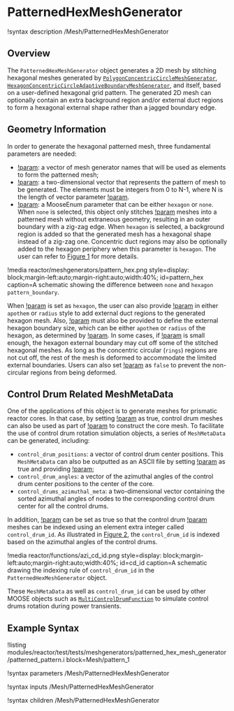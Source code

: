 # PatternedHexMeshGenerator

!syntax description /Mesh/PatternedHexMeshGenerator

## Overview

The `PatternedHexMeshGenerator` object generates a 2D mesh by stitching hexagonal meshes generated by [`PolygonConcentricCircleMeshGenerator`](/PolygonConcentricCircleMeshGenerator.md), [`HexagonConcentricCircleAdaptiveBoundaryMeshGenerator`](/HexagonConcentricCircleAdaptiveBoundaryMeshGenerator.md), and itself, based on a user-defined hexagonal grid pattern. The generated 2D mesh can optionally contain an extra background region and/or external duct regions to form a hexagonal external shape rather than a jagged boundary edge.

## Geometry Information

In order to generate the hexagonal patterned mesh, three fundamental parameters are needed:

- [!param](/Mesh/PatternedHexMeshGenerator/inputs): a vector of mesh generator names that will be used as elements to form the patterned mesh;
- [!param](/Mesh/PatternedHexMeshGenerator/pattern): a two-dimensional vector that represents the pattern of mesh to be generated. The elements must be integers from 0 to N-1, where N is the length of vector parameter [!param](/Mesh/PatternedHexMeshGenerator/inputs).
- [!param](/Mesh/PatternedHexMeshGenerator/pattern_boundary): a MooseEnum parameter that can be either `hexagon` or `none`. When `none` is selected, this object only stitches [!param](/Mesh/PatternedHexMeshGenerator/inputs) meshes into a patterned mesh without extraneous geometry, resulting in an outer boundary with a zig-zag edge. When `hexagon` is selected, a background region is added so that the generated mesh has a hexagonal shape instead of a zig-zag one. Concentric duct regions may also be optionally added to the hexagon periphery when this parameter is `hexagon`. The user can refer to [Figure 1](#pattern_hex) for more details.

!media reactor/meshgenerators/pattern_hex.png
      style=display: block;margin-left:auto;margin-right:auto;width:40%;
      id=pattern_hex
      caption=A schematic showing the difference between `none` and `hexagon` `pattern_boundary`.

When [!param](/Mesh/PatternedHexMeshGenerator/pattern_boundary) is set as `hexagon`, the user can also provide [!param](/Mesh/PatternedHexMeshGenerator/duct_sizes) in either `apothem` or `radius` style to add external duct regions to the generated hexagon mesh. Also, [!param](/Mesh/PatternedHexMeshGenerator/hexagon_size) must also be provided to define the external hexagon boundary size, which can be either `apothem` or `radius` of the hexagon, as determined by [!param](/Mesh/PatternedHexMeshGenerator/hexagon_size_style). In some cases, if [!param](/Mesh/PatternedHexMeshGenerator/hexagon_size) is small enough, the hexagon external boundary may cut off some of the stitched hexagonal meshes. As long as the concentric circular (`rings`) regions are not cut off, the rest of the mesh is deformed to accommodate the limited external boundaries. Users can also set [!param](/Mesh/PatternedHexMeshGenerator/deform_non_circular_region) as `false` to prevent the non-circular regions from being deformed.

## Control Drum Related MeshMetaData

One of the applications of this object is to generate meshes for prismatic reactor cores. In that case, by setting [!param](/Mesh/PatternedHexMeshGenerator/generate_core_metadata) as true, control drum meshes can also be used as part of [!param](/Mesh/PatternedHexMeshGenerator/inputs) to construct the core mesh. To facilitate the use of control drum rotation simulation objects, a series of `MeshMetaData` can be generated, including:

- `control_drum_positions`: a vector of control drum center positions. This `MeshMetaData` can also be outputted as an ASCII file by setting [!param](/Mesh/PatternedHexMeshGenerator/generate_control_drum_positions_file) as true and providing [!param](/Mesh/PatternedHexMeshGenerator/position_file);
- `control_drum_angles`: a vector of the azimuthal angles of the control drum center positions to the center of the core.
- `control_drums_azimuthal_meta`: a two-dimensional vector containing the sorted azimuthal angles of nodes to the corresponding control drum center for all the control drums.

In addition, [!param](/Mesh/PatternedHexMeshGenerator/assign_control_drum_id) can be set as true so that the control drum [!param](/Mesh/PatternedHexMeshGenerator/inputs) meshes can be indexed using an element extra integer called `control_drum_id`. As illustrated in [Figure 2](#cd_id), the `control_drum_id` is indexed based on the azimuthal angles of the control drums.

!media reactor/functions/azi_cd_id.png
      style=display: block;margin-left:auto;margin-right:auto;width:40%;
      id=cd_id
      caption=A schematic drawing the indexing rule of `control_drum_id` in the `PatternedHexMeshGenerator` object.

These `MeshMetaData` as well as `control_drum_id` can be used by other MOOSE objects such as [`MultiControlDrumFunction`](/MultiControlDrumFunction.md) to simulate control drums rotation during power transients.


## Example Syntax

!listing modules/reactor/test/tests/meshgenerators/patterned_hex_mesh_generator/patterned_pattern.i block=Mesh/pattern_1

!syntax parameters /Mesh/PatternedHexMeshGenerator

!syntax inputs /Mesh/PatternedHexMeshGenerator

!syntax children /Mesh/PatternedHexMeshGenerator

